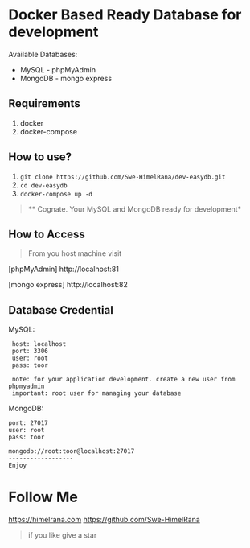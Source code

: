 
# Docker Based Ready Database for development
Available Databases:
	

 - MySQL - phpMyAdmin
 - MongoDB - mongo express

## Requirements

 1. docker
 2. docker-compose

## How to use?
 

 1. `git clone https://github.com/Swe-HimelRana/dev-easydb.git`
 2. `cd dev-easydb`
 3. `docker-compose up -d`

> ** Cognate. Your MySQL and MongoDB ready for development*

## How to Access

>  From you host machine visit

[phpMyAdmin]
	http://localhost:81

[mongo express]
	http://localhost:82
 
 ## Database Credential
 MySQL:
	   

     host: localhost
     port: 3306
     user: root
     pass: toor
     
     note: for your application development. create a new user from phpmyadmin
     important: root user for managing your database

MongoDB:
	

   
    port: 27017
    user: root 
    pass: toor
     
    mongodb://root:toor@localhost:27017
    ------------------
    Enjoy


# Follow Me
https://himelrana.com
https://github.com/Swe-HimelRana

> if you like give a star
